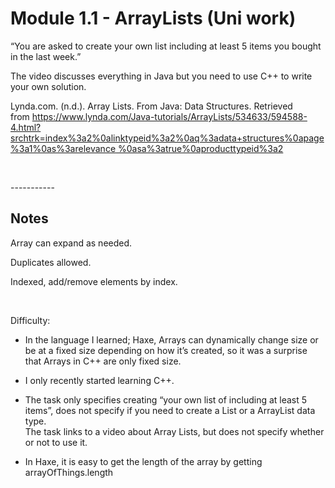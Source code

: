 Module 1.1 - ArrayLists (Uni work)
==================================

“You are asked to create your own list including at least 5 items you bought in
the last week.”

The video discusses everything in Java but you need to use C++ to write your own
solution.

Lynda.com. (n.d.). Array Lists. From Java: Data Structures. Retrieved
from [https://www.lynda.com/Java-tutorials/ArrayLists/534633/594588-4.html?srchtrk=index%3a2%0alinktypeid%3a2%0aq%3adata+structures%0apage%3a1%0as%3arelevance
%0asa%3atrue%0aproducttypeid%3a2](https://www.lynda.com/Java-tutorials/ArrayLists/534633/594588-4.html?srchtrk=index%3a2%0alinktypeid%3a2%0aq%3adata+structures%0apage%3a1%0as%3arelevance%0asa%3atrue%0aproducttypeid%3a2)

 

\-----------

Notes
-----

Array can expand as needed.

Duplicates allowed.

Indexed, add/remove elements by index.

 

Difficulty:

-   In the language I learned; Haxe, Arrays can dynamically change size or be at
    a fixed size depending on how it’s created, so it was a surprise that Arrays
    in C++ are only fixed size.

-   I only recently started learning C++.

-   The task only specifies creating “your own list of including at least 5
    items”, does not specify if you need to create a List or a ArrayList data
    type.  
    The task links to a video about Array Lists, but does not specify whether or
    not to use it.

-   In Haxe, it is easy to get the length of the array by getting
    arrayOfThings.length
